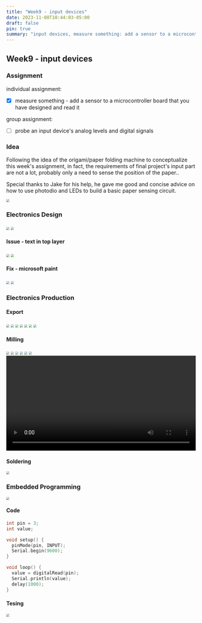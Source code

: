 ```yaml
---
title: "Week9 - input devices"
date: 2023-11-08T10:44:03-05:00
draft: false
pin: true
summary: "input devices, measure something: add a sensor to a microcontroller board that you have designed and read it"
---
```


## Week9 - input devices

### Assignment

individual assignment:</br>

- [x] measure something - add a sensor to a microcontroller board that you have designed and read it

group assignment:</br>

- [ ] probe an input device's analog levels and digital signals

### Idea

Following the idea of the origami/paper folding machine to conceptualize this week's assignment, in fact, the requirements of final project's input part are not a lot, probably only a need to sense the position of the paper..

Special thanks to Jake for his help, he gave me good and concise advice on how to use photodio and LEDs to build a basic paper sensing circuit.

<img src="../assets/week9/draft.jpg" style="zoom:50%;" />

### Electronics Design
<img src="../assets/week9/sche.jpg" style="zoom:50%;" />
<img src="../assets/week9/pcb.jpg" style="zoom:50%;" />

#### Issue - text in top layer
<img src="../assets/week9/issue1.jpg" style="zoom:50%;" />
<img src="../assets/week9/issue2.jpg" style="zoom:50%;" />

#### Fix - microsoft paint
<img src="../assets/week9/fix_1.jpg" style="zoom:50%;" />
<img src="../assets/week9/fix_2.jpg" style="zoom:50%;" />

### Electronics Production

#### Export
<img src="../assets/week9/0.jpg" style="zoom:50%;" />
<img src="../assets/week9/input_cut.jpg" style="zoom:50%;" />
<img src="../assets/week9/input_trace.jpg" style="zoom:50%;" />
<img src="../assets/week9/1.png" style="zoom:50%;" />
<img src="../assets/week9/2.png" style="zoom:50%;" />
<img src="../assets/week9/3.png" style="zoom:50%;" />
<img src="../assets/week9/4.png" style="zoom:50%;" />

#### Milling

<img src="../assets/week9/mill1.jpg" style="zoom:50%;" />
<img src="../assets/week9/mill2.jpg" style="zoom:50%;" />
<img src="../assets/week9/mill3.jpg" style="zoom:50%;" />
<img src="../assets/week9/mill4.jpg" style="zoom:50%;" />
<img src="../assets/week9/mill5.jpg" style="zoom:50%;" />
<img src="../assets/week9/mill6.jpg" style="zoom:50%;" />

<video  style="width: 100%;" controls>
<source src="../assets/week9/mill2.mp4"  type="video/mp4">
</video>

#### Soldering

<img src="../assets/week9/solder1.jpg" style="zoom:50%;" />


### Embedded Programming
<img src="../assets/week9/solder2.jpg" style="zoom:50%;" />

#### Code

```c
int pin = 3;  
int value;

void setup() {
  pinMode(pin, INPUT); 
  Serial.begin(9600); 
}

void loop() {
  value = digitalRead(pin); 
  Serial.println(value); 
  delay(1000);
}

```

#### Tesing

<img src="../assets/week9/test.jpg" style="zoom:50%;" />
